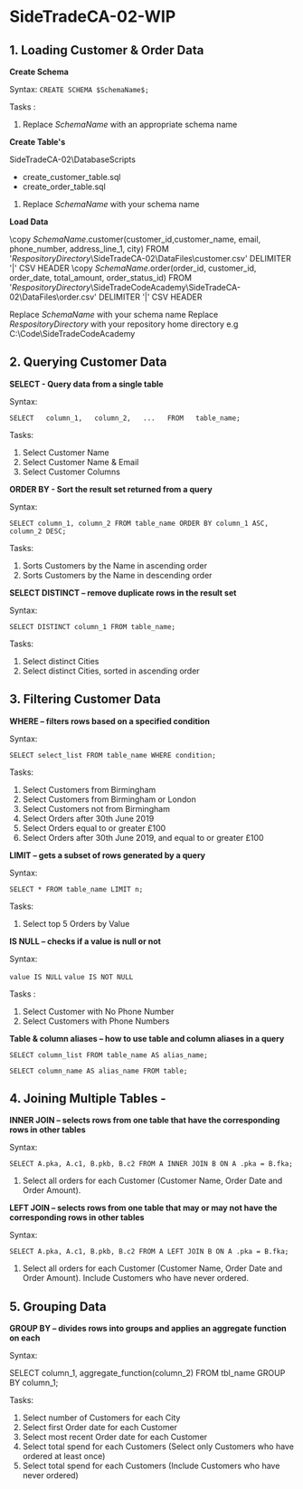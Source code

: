 # SideTradeCA-02-WIP

## 1. Loading Customer & Order Data


**Create Schema**

Syntax: `CREATE SCHEMA $SchemaName$;`

Tasks :

1. Replace $SchemaName$ with an appropriate schema name


**Create Table's**

SideTradeCA-02\DatabaseScripts
- create_customer_table.sql
- create_order_table.sql

1. Replace $SchemaName$ with your schema name


**Load Data**

\copy $SchemaName$.customer(customer_id,customer_name, email, phone_number, address_line_1, city) FROM '$RespositoryDirectory$\SideTradeCA-02\DataFiles\customer.csv' DELIMITER '|' CSV HEADER
\copy $SchemaName$.order(order_id, customer_id, order_date, total_amount, order_status_id) FROM '$RespositoryDirectory$\SideTradeCodeAcademy\SideTradeCA-02\DataFiles\order.csv' DELIMITER '|' CSV HEADER

Replace $SchemaName$ with your schema name
Replace $RespositoryDirectory$ with your repository home directory e.g C:\Code\SideTradeCodeAcademy



## 2. Querying Customer Data


**SELECT - Query data from a single table**

Syntax:

`SELECT  
   column_1,  
   column_2,  
   ...  
FROM  
   table_name;`  
   
Tasks:    

1. Select Customer Name 
2. Select Customer Name & Email 
3. Select Customer Columns


**ORDER BY - Sort the result set returned from a query**

Syntax: 

`SELECT
   column_1,
   column_2
FROM
   table_name
ORDER BY
   column_1 ASC,
   column_2 DESC;`
   
Tasks:    
   
1. Sorts Customers by the Name in ascending order
2. Sorts Customers by the Name in descending order

**SELECT DISTINCT – remove duplicate rows in the result set**


Syntax: 

`SELECT
   DISTINCT column_1
FROM
   table_name;`
   
Tasks:    
   
1. Select distinct Cities 
2. Select distinct Cities, sorted in ascending order



## 3. Filtering Customer Data

**WHERE – filters rows based on a specified condition**

Syntax:

`SELECT select_list
FROM table_name
WHERE condition;`

Tasks: 

1. Select Customers from Birmingham
2. Select Customers from Birmingham or London
3. Select Customers not from Birmingham
4. Select Orders after 30th June 2019 
5. Select Orders equal to or greater £100
6. Select Orders after 30th June 2019, and equal to or greater £100 


**LIMIT – gets a subset of rows generated by a query**

Syntax: 

`SELECT
   *
FROM
   table_name
LIMIT n;`

Tasks: 

1. Select top 5 Orders by Value


**IS NULL – checks if a value is null or not**

Syntax: 

`value IS NULL`
`value IS NOT NULL`

Tasks : 

1. Select Customer with No Phone Number
2. Select Customers with Phone Numbers


**Table & column aliases – how to use table and column aliases in a query**

`SELECT
    column_list
FROM
    table_name AS alias_name;`

`SELECT column_name AS alias_name
FROM table;`



## 4. Joining Multiple Tables - 


**INNER JOIN – selects rows from one table that have the corresponding rows in other tables**

Syntax: 

`SELECT
   A.pka,
   A.c1,
   B.pkb,
   B.c2
FROM
   A
INNER JOIN B ON A .pka = B.fka;`

1. Select all orders for each Customer (Customer Name, Order Date and Order Amount).  


**LEFT JOIN – selects rows from one table that may or may not have the corresponding rows in other tables**

Syntax: 

`SELECT
   A.pka,
   A.c1,
   B.pkb,
   B.c2
FROM
   A
LEFT JOIN B ON A .pka = B.fka;`

1. Select all orders for each Customer (Customer Name, Order Date and Order Amount).  Include Customers who have never ordered.   



## 5. Grouping Data


**GROUP BY – divides rows into groups and applies an aggregate function on each**

Syntax: 

SELECT column_1, aggregate_function(column_2)
FROM tbl_name
GROUP BY column_1;

Tasks: 

1.  Select number of Customers for each City
2.  Select first Order date for each Customer 
3.  Select most recent Order date for each Customer
4.  Select total spend for each Customers (Select only Customers who have ordered at least once)
5.  Select total spend for each Customers (Include Customers who have never ordered)
